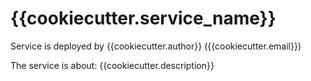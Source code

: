 # {{cookiecutter.service_name}}
Service is deployed by {{cookiecutter.author}} ({{cookiecutter.email}})


The service is about:
{{cookiecutter.description}}